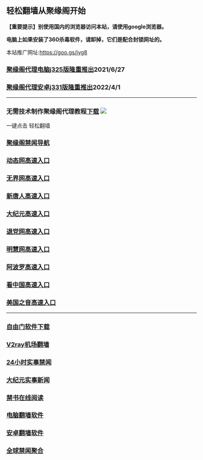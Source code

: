 ## 轻松翻墙从聚缘阁开始

**【重要提示】别使用国内的浏览器访问本站，请使用google浏览器。**

**电脑上如果安装了360杀毒软件，请卸掉，它们是配合封锁网址的。**

本站推广网址:https://goo.gs/jyg8

### [聚缘阁代理电脑j325版隆重推出](https://gitlab.com/juyuange/2/-/raw/master/j325dn.rar)2021/6/27

### [聚缘阁代理安卓j331版隆重推出](https://gitlab.com/j25414/jyg/-/raw/master/j331.apk)2022/4/1

***



### 无需技术制作聚缘阁代理教程[下载](https://gitlab.com/j25414/jyg/-/raw/master/jygdl.rar)  ![](http://daohang.juyuange.eu.org/j2.gif)

一键点击 轻松翻墙




### [聚缘阁禁闻导航](https://split.to/3331)

### [动态网高速入口](https://split.to/3331)

### [无界网高速入口](https://split.to/33332)

### [新唐人高速入口](https://split.to/33332)

### [大纪元高速入口](https://split.to/33332)

### [退党网高速入口](https://split.to/33332)

### [明慧网高速入口](https://split.to/33332)

### [阿波罗高速入口](https://split.to/33332)

### [看中国高速入口](https://split.to/33332)

### [美国之音高速入口](https://split.to/33332)

***






### [自由门软件下载](https://git.io/skyfree)

### [V2ray机场翻墙](https://github.com/bannedbook/fanqiang/wiki/V2ray%E6%9C%BA%E5%9C%BA)

### [24小时实事禁闻](https://github.com/fyvn2199/djy/blob/master/gb/n24hr.md?dfh#1)

### [大纪元实事新闻](https://github.com/fyvn2199/djy/blob/master/gb/nsc413.md?dfh#1)

### [禁书在线阅读](https://github.com/txyzum203/djy/blob/master/gb/9p.md?flntdtv#1)

### [电脑翻墙软件](https://github.com/Alvin9999/new-pac/wiki)

### [安卓翻墙软件](https://git.io/afq)

### [全球禁闻聚合](https://github.com/gfw-breaker/banned-news1/blob/master/README.md)













